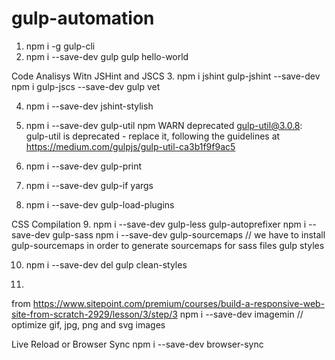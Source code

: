 # gulp-automation

1. npm i -g gulp-cli
2. npm i --save-dev gulp
  gulp hello-world

Code Analisys Witn JSHint and JSCS
3. npm i jshint gulp-jshint --save-dev
    npm i gulp-jscs --save-dev
    gulp vet
    
4. npm i --save-dev jshint-stylish

5. npm i --save-dev gulp-util
npm WARN deprecated gulp-util@3.0.8: gulp-util is deprecated - replace it, following the guidelines at https://medium.com/gulpjs/gulp-util-ca3b1f9f9ac5

6. npm i --save-dev gulp-print

7. npm i --save-dev gulp-if yargs

8. npm i --save-dev gulp-load-plugins

CSS Compilation
9. npm i --save-dev gulp-less gulp-autoprefixer
    npm i --save-dev gulp-sass
    npm i --save-dev gulp-sourcemaps // we have to install gulp-sourcemaps in order to generate sourcemaps for sass files
  gulp styles 

10. npm i --save-dev del
  gulp clean-styles

11. 







from https://www.sitepoint.com/premium/courses/build-a-responsive-web-site-from-scratch-2929/lesson/3/step/3
npm i --save-dev imagemin // optimize gif, jpg, png and svg images

Live Reload or Browser Sync
npm i --save-dev browser-sync
